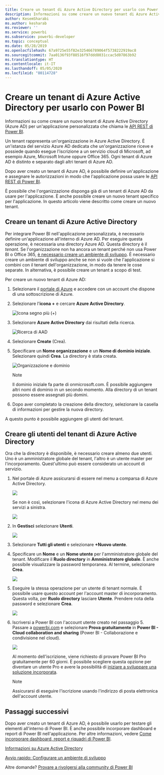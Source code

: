 ```yaml
---
title: Creare un tenant di Azure Active Directory per usarlo con Power BI
description: Informazioni su come creare un nuovo tenant di Azure Active Directory (Azure AD) per un'applicazione personalizzata che chiama le API REST di Power BI.
author: KesemSharabi
ms.author: kesharab
ms.reviewer: ''
ms.service: powerbi
ms.subservice: powerbi-developer
ms.topic: conceptual
ms.date: 05/28/2019
ms.openlocfilehash: 67a9725e55f82e325466789064f5738222919ac8
ms.sourcegitcommit: 7aa0136f93f88516f97ddd8031ccac5d07863b92
ms.translationtype: HT
ms.contentlocale: it-IT
ms.lasthandoff: 05/05/2020
ms.locfileid: "80114728"
---
```

# <a name="create-an-azure-active-directory-tenant-to-use-with-power-bi"></a>Creare un tenant di Azure Active Directory per usarlo con Power BI

Informazioni su come creare un nuovo tenant di Azure Active Directory (Azure AD) per un'applicazione personalizzata che chiama le [API REST di Power BI](../automation/rest-api-reference.md).

Un tenant rappresenta un'organizzazione in Azure Active Directory. È un'istanza del servizio Azure AD dedicata che un'organizzazione riceve e possiede quando esegue l'iscrizione a un servizio cloud di Microsoft, ad esempio Azure, Microsoft Intune oppure Office 365. Ogni tenant di Azure AD è distinto e separato dagli altri tenant di Azure AD.

Dopo aver creato un tenant di Azure AD, è possibile definire un'applicazione e assegnare le autorizzazioni in modo che l'applicazione possa usare le [API REST di Power BI](../automation/rest-api-reference.md).

È possibile che l'organizzazione disponga già di un tenant di Azure AD da usare per l'applicazione. È anche possibile creare un nuovo tenant specifico per l'applicazione. In questo articolo viene descritto come creare un nuovo tenant.

## <a name="create-an-azure-active-directory-tenant"></a>Creare un tenant di Azure Active Directory

Per integrare Power BI nell'applicazione personalizzata, è necessario definire un'applicazione all'interno di Azure AD. Per eseguire questa operazione, è necessaria una directory Azure AD. Questa directory è il *tenant*. Se l'organizzazione non ha ancora un tenant perché non usa Power BI o Office 365, [è necessario creare un ambiente di sviluppo](https://docs.microsoft.com/azure/active-directory/develop/active-directory-howto-tenant). È necessario creare un ambiente di sviluppo anche se non si vuole che l'applicazione si combini con il tenant dell'organizzazione, in modo da tenere le cose separate. In alternativa, è possibile creare un tenant a scopo di test.

Per creare un nuovo tenant di Azure AD:

1. Selezionare il [portale di Azure](https://portal.azure.com) e accedere con un account che dispone di una sottoscrizione di Azure.

2. Selezionare l'**icona +** e cercare **Azure Active Directory**.

    ![Icona segno più (+)](media/create-an-azure-active-directory-tenant/new-directory.png)

3. Selezionare **Azure Active Directory** dai risultati della ricerca.

    ![Ricerca di AAD](media/create-an-azure-active-directory-tenant/new-directory2.png)

4. Selezionare **Create** (Crea).

5. Specificare un **Nome organizzazione** e un **Nome di dominio iniziale**. Selezionare quindi **Crea**. La directory è stata creata.

    ![Organizzazione e dominio](media/create-an-azure-active-directory-tenant/organization-and-domain.png)

   > [!NOTE]
   > Il dominio iniziale fa parte di onmicrosoft.com. È possibile aggiungere altri nomi di dominio in un secondo momento. Alla directory di un tenant possono essere assegnati più domini.

6. Dopo aver completato la creazione della directory, selezionare la casella di informazioni per gestire la nuova directory.

A questo punto è possibile aggiungere gli utenti del tenant.

## <a name="create-azure-active-directory-tenant-users"></a>Creare gli utenti del tenant di Azure Active Directory

Ora che la directory è disponibile, è necessario creare almeno due utenti. Uno è un amministratore globale del tenant, l'altro è un utente master per l'incorporamento. Quest'ultimo può essere considerato un account di servizio.

1. Nel portale di Azure assicurarsi di essere nel menu a comparsa di Azure Active Directory.

    ![](media/create-an-azure-active-directory-tenant/aad-flyout.png)

    Se non è così, selezionare l'icona di Azure Active Directory nel menu dei servizi a sinistra.

    ![](media/create-an-azure-active-directory-tenant/aad-service.png)

2. In **Gestisci** selezionare **Utenti**.

    ![](media/create-an-azure-active-directory-tenant/users-and-groups.png)

3. Selezionare **Tutti gli utenti** e selezionare **+Nuovo utente**.

4. Specificare un **Nome** e un **Nome utente** per l'amministratore globale del tenant. Modificare il **Ruolo directory** in **Amministratore globale**. È anche possibile visualizzare la password temporanea. Al termine, selezionare **Crea**.

    ![](media/create-an-azure-active-directory-tenant/global-admin.png)

5. Eseguire la stessa operazione per un utente di tenant normale. È possibile usare questo account per l'account master di incorporamento. Questa volta, per **Ruolo directory** lasciare **Utente**. Prendere nota della password e selezionare **Crea**.

    ![](media/create-an-azure-active-directory-tenant/pbiembed-user.png)

6. Iscriversi a Power BI con l'account utente creato nel passaggio 5. Passare a [powerbi.com](https://powerbi.microsoft.com/get-started/) e selezionare **Prova gratuitamente** in **Power BI - Cloud collaboration and sharing** (Power BI - Collaborazione e condivisione nel cloud).

    ![](media/create-an-azure-active-directory-tenant/try-powerbi-free.png)

    Al momento dell'iscrizione, viene richiesto di provare Power BI Pro gratuitamente per 60 giorni. È possibile scegliere questa opzione per diventare un utente Pro e avere la possibilità di [iniziare a sviluppare una soluzione incorporata](embed-sample-for-customers.md).

   > [!NOTE]
   > Assicurarsi di eseguire l'iscrizione usando l'indirizzo di posta elettronica dell'account utente.

## <a name="next-steps"></a>Passaggi successivi

Dopo aver creato un tenant di Azure AD, è possibile usarlo per testare gli elementi all'interno di Power BI. È anche possibile incorporare dashboard e report di Power BI nell'applicazione. Per altre informazioni, vedere [Come incorporare dashboard, report e riquadri di Power BI](embed-sample-for-customers.md).

[Informazioni su Azure Active Directory](https://docs.microsoft.com/azure/active-directory/active-directory-whatis) 
 
[Avvio rapido: Configurare un ambiente di sviluppo](https://docs.microsoft.com/azure/active-directory/develop/active-directory-howto-tenant)  

Altre domande? [Provare a rivolgersi alla community di Power BI](https://community.powerbi.com/)
